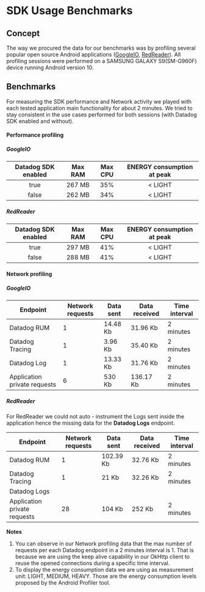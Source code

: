 # SDK Usage Benchmarks

## Concept

The way we procured the data for our benchmarks was by profiling several popular open source Android applications 
([GoogleIO](https://github.com/google/iosched), [RedReader](https://github.com/QuantumBadger/RedReader)).
All profiling sessions were performed on a SAMSUNG GALAXY S9(SM-G960F) device running Android version 10.

## Benchmarks

For measuring the SDK performance and Network activity we played with each tested application main functionality for about 2 minutes. 
We tried to stay consistent in the use cases performed for both sessions (with Datadog SDK enabled and without).

#### Performance profiling 

##### GoogleIO

| Datadog SDK enabled | Max RAM | Max CPU | ENERGY consumption at peak |
|:-------------------:|:-------:|:-------:|:--------------------------:|
|         true        |  267 MB |   35%   |          < LIGHT           |
|        false        |  262 MB |   34%   |          < LIGHT           |

##### RedReader 

| Datadog SDK enabled | Max RAM | Max CPU | ENERGY consumption at peak |
|:-------------------:|:-------:|:-------:|:--------------------------:|
|         true        |  297 MB |   41%   |          < LIGHT           |
|        false        |  288 MB |   41%   |          < LIGHT          |


#### Network profiling

##### GoogleIO

| Endpoint                 | Network requests | Data sent | Data received | Time interval |
|--------------------------|------------------|-----------|---------------|---------------|
| Datadog RUM              | 1                | 14.48 Kb  | 31.96 Kb      | 2 minutes     |
| Datadog Tracing          | 1                | 3.96 Kb   | 35.40 Kb      | 2 minutes     |
| Datadog Log              | 1                | 13.33 Kb  | 31.76 Kb      | 2 minutes     |
| Application private requests     | 6                | 530 Kb    | 136.17 Kb     | 2 minutes     |


##### RedReader

For RedReader we could not auto - instrument the Logs sent inside the application hence the missing data for the **Datadog Logs** endpoint.

| Endpoint                 | Network requests | Data sent | Data received | Time interval |
|--------------------------|------------------|-----------|---------------|---------------|
| Datadog RUM              | 1                | 102.39 Kb | 32.76 Kb      | 2 minutes     |
| Datadog Tracing          | 1                | 21 Kb     | 32.26 Kb      | 2 minutes     |
| Datadog Logs             |                  |           |               |               |
| Application private requests     | 28               | 104 Kb    | 252 Kb        | 2 minutes     |


**Notes**

1. You can observe in our Network profiling data that the max number of requests per each Datadog endpoint in a 2 minutes interval is 1.
That is because we are using the keep alive capability in our OkHttp client to reuse the opened connections during a specific time interval.
2. To display the energy consumption data we are using as measurement unit: LIGHT, MEDIUM, HEAVY. Those are the energy consumption levels
   proposed by the Android Profiler tool.

